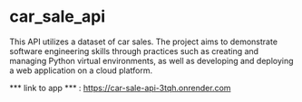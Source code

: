 # car_sale_api
This API utilizes a dataset of car sales. The project aims to demonstrate software engineering skills through practices such as creating and managing Python virtual environments, as well as developing and deploying a web application on a cloud platform.

*** link to app *** : https://car-sale-api-3tqh.onrender.com
